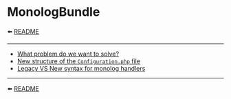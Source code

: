 # MonologBundle

⬅️ [README](../README.md)

---

* [What problem do we want to solve?](monolog/problem.md)
* [New structure of the `Configuration.php` file](monolog/structure.md)
* [Legacy VS New syntax for monolog handlers](monolog/syntax.md)

---

⬅️ [README](../README.md)
